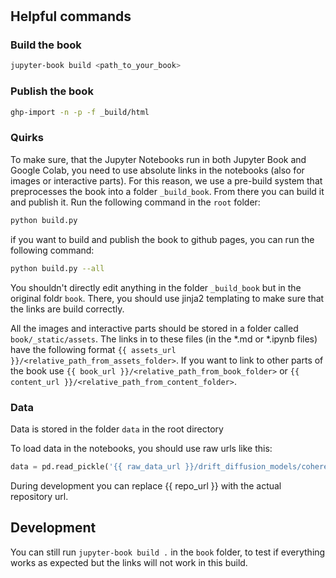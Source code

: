 # 

## Helpful commands

### Build the book

```bash
jupyter-book build <path_to_your_book>
```

### Publish the book

```bash
ghp-import -n -p -f _build/html
```

### Quirks

To make sure, that the Jupyter Notebooks run in both Jupyter Book and Google Colab, 
you need to use absolute links in the notebooks (also for images or interactive parts). 
For this reason, we use a pre-build system that preprocesses the book into a folder `_build_book`. 
From there you can build it and publish it. Run the following command in the `root` folder:

```bash
python build.py
```

if you want to build and publish the book to github pages, you can run the following command:

```bash
python build.py --all
```

You shouldn't directly edit anything in the folder `_build_book` but in the original foldr `book`. 
There, you should use jinja2 templating to make sure that the links are build correctly.

All the images and interactive parts should be stored in a folder called `book/_static/assets`. The links
in to these files (in the *.md or *.ipynb files) have the following format 
`{{ assets_url }}/<relative_path_from_assets_folder>`. If you want to link to other parts of the book use
`{{ book_url }}/<relative_path_from_book_folder>` or `{{ content_url }}/<relative_path_from_content_folder>`.

### Data
Data is stored in the folder `data` in the root directory

To load data in the notebooks, you should use raw urls like this:

```python
data = pd.read_pickle('{{ raw_data_url }}/drift_diffusion_models/coherence.pkl')
```
During development you can replace {{ repo_url }} with the actual repository url.

## Development

You can still run `jupyter-book build .` in the `book` folder, to test if everything works as expected but 
the links will not work in this build.

```python
